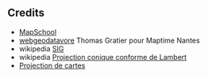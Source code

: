## Credits
- [MapSchool](http://mapschool.io/index.fr.html)  <!-- .element target="_blank" -->
- [webgeodatavore](http://labs.webgeodatavore.com/github-maptime-fr/) Thomas Gratier pour Maptime Nantes <!-- .element target="_blank" -->
- wikipedia [SIG](https://fr.wikipedia.org/wiki/Syst%C3%A8me_d%27information_g%C3%A9ographique)  <!-- .element target="_blank" -->
- wikipedia [Projection conique conforme de Lambert](https://fr.wikipedia.org/wiki/Projection_conique_conforme_de_Lambert)  <!-- .element target="_blank" -->
- [Projection de cartes](http://krygier.owu.edu/krygier_html/geog_222/geog_222_lo/geog_222_lo13.html) <!-- .element target="_blank" -->
